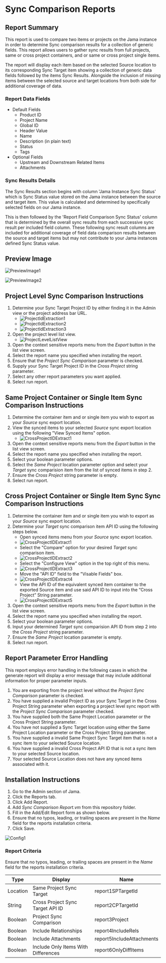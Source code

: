 # Sync Comparison Reports 

## Report Summary

This report is used to compare two items or projects on the Jama instance in order to determine Sync comparison results for a collection of generic fields. This report allows users to gather sync results from full projects, same or cross project containers, and or same or cross project single items. 

The report will display each item based on the selected Source location to its corresponding Sync Target item showing a collection of generic data fields followed by the items Sync Results. Alongside the inclusion of missing items between the selected source and target locations from both side for additional coverage of data.  

### Report Data Fields

* Default Fields
    * Product ID
    * Project Name
    * Global ID
    * Header Value
    * Name
    * Description (in plain text)
    * Status
    * Tags
* Optional Fields
    * Upstream and Downstream Related Items
    * Attachments

### Sync Results Details

The Sync Results section begins with column 'Jama Instance Sync Status' which is Sync Status value stored on the Jama instance between the source and target item. This value is calculated and determined by specifically selected fields on our Jama instance. 

This is then followed by the 'Report Field Comparison Sync Status' column that is determined by the overall sync results from each successive sync result per included field column. These following sync result columns are included for additional coverage of field data comparison results between the source and target items but may not contribute to your Jama instances defined Sync Status value.  


## Preview Image

![PreviewImage1](https://github.com/jamasoftware-ps/Community-Reports/blob/master/Sync%20Reports/Sync%20Comparison%20Report/preview1.png)

![PreviewImage2](https://github.com/jamasoftware-ps/Community-Reports/blob/master/Sync%20Reports/Sync%20Comparison%20Report/preview2.png)


## Project Level Sync Comparison Instructions

1. Determine your Sync Target Project ID by either finding it in the Admin view or the project address bar URL.
    * ![ProjectIdExtraction1](https://github.com/jamasoftware-ps/Community-Reports/blob/master/Sync%20Reports/Sync%20Comparison%20Report/ProjectIDExtraction1of3.png)
    * ![ProjectIdExtraction2](https://github.com/jamasoftware-ps/Community-Reports/blob/master/Sync%20Reports/Sync%20Comparison%20Report/ProjectIDExtraction2of3.png)
    * ![ProjectIdExtraction3](https://github.com/jamasoftware-ps/Community-Reports/blob/master/Sync%20Reports/Sync%20Comparison%20Report/ProjectIDExtraction3of3.png)
2. Open the project level list view.
    * ![ProjectLevelListView](https://github.com/jamasoftware-ps/Community-Reports/blob/master/Sync%20Reports/Sync%20Comparison%20Report/ProjectLevelListView.png)
3. Open the context sensitive reports menu from the *Export* button in the list view screen.
4. Select the report name you specified when installing the report.
5. Ensure that the *Project Sync Comparison* parameter is checked. 
6. Supply your Sync Target Project ID in the *Cross Project* string parameter.
7. Select any other report parameters you want applied.
8. Select run report.


## Same Project Container or Single Item Sync Comparison Instructions

1. Determine the container item and or single item you wish to export as your *Source* sync export location.
2. View the synced items to your selected *Source* sync export location using the following "View Synced Items" option.
    * ![CrossProjectIDExtract1](https://github.com/jamasoftware-ps/Community-Reports/blob/master/Sync%20Reports/Sync%20Comparison%20Report/CrossProjectIDExtract1.png)
3. Open the context sensitive reports menu from the *Export* button in the list view screen.
4. Select the report name you specified when installing the report.
5. Select your boolean parameter options.
6. Select the *Same Project* location parameter option and select your *Target* sync comparision item from the list of synced items in step 2. 
7. Ensure the *Cross Project* string parameter is empty.
8. Select run report.


## Cross Project Container or Single Item Sync Sync Comparison  Instructions

1. Determine the container item and or single item you wish to export as your *Source* sync export location.
2. Determine your *Target* sync comparison item API ID using the following steps below.
    * Open synced items menu from your *Source* sync export location.
    * ![CrossProjectIDExtract1](https://github.com/jamasoftware-ps/Community-Reports/blob/master/Sync%20Reports/Sync%20Comparison%20Report/CrossProjectIDExtract1.png)
    * Select the "Compare" option for your desired *Target* sync comparison item.
    * ![CrossProjectIDExtract2](https://github.com/jamasoftware-ps/Community-Reports/blob/master/Sync%20Reports/Sync%20Comparison%20Report/CrossProjectIDExtract2.png)
    * Select the "Configure View" option in the top right of this menu.
    * ![CrossProjectIDExtract3](https://github.com/jamasoftware-ps/Community-Reports/blob/master/Sync%20Reports/Sync%20Comparison%20Report/CrossProjectIDExtract3.png)
    * Move the "API ID" field to the "Visable Fields" box.
    * ![CrossProjectIDExtract4](https://github.com/jamasoftware-ps/Community-Reports/blob/master/Sync%20Reports/Sync%20Comparison%20Report/CrossProjectIDExtract4.png)
    * View the API ID of the equivalent synced item container to the exported Source item and use said API ID to input into the “Cross Project” String parameter. 
    * ![CrossProjectIDExtract5](https://github.com/jamasoftware-ps/Community-Reports/blob/master/Sync%20Reports/Sync%20Comparison%20Report/CrossProjectIDExtract5.png)
3. Open the context sensitive reports menu from the *Export* button in the list view screen.
4. Select the report name you specified when installing the report.
5. Select your boolean parameter options.
6. Input your determined *Target* sync comparision API ID from step 2 into the *Cross Project* string parameter.
7. Ensure the *Same Project* location parameter is empty.
8. Select run report.


## Report Parameter Error Handling
This report employs error handling in the following cases in which the generate report will display a error message that may include additional information for proper parameter inputs.

1. You are exporting from the project level without the *Project Sync Comparison* parameter is checked.
2. You have supplied a invalid Project ID as your Sync Target in the Cross Project String parameter when exporting a project level sync report with the *Project Sync Comparison* parameter checked.
3. You have supplied both the Same Project Location parameter or the Cross Project String parameter.
4. You have not supplied a Sync Target location using either the Same Project Location parameter or the Cross Project String parameter.
5. You have supplied a invalid Same Project Sync Target item that is not a sync item to your selected Source location.
6. You have supplied a invalid Cross Project API ID that is not a sync item to your selected Source location.
7. Your selected Source Location does not have any synced items associated with it.


## Installation Instructions
1. Go to the Admin section of Jama.
2. Click the Reports tab.
3. Click Add Report.
4. Add *Sync Comparison Report.vm* from this repository folder.
5. Fill in the Add/Edit Report form as shown below.
6. Ensure that no typos, leading, or trailing spaces are present in the *Name* field for the reports installation criteria.
7. Click Save.

![Config1](https://github.com/jamasoftware-ps/Community-Reports/blob/master/Sync%20Reports/Sync%20Comparison%20Report/config1.png)


### Report Criteria
Ensure that no typos, leading, or trailing spaces are present in the *Name* field for the reports installation criteria.

| Type          | Display                               | Name                       |
| ------------- | ------------------------------------- | -------------------------- |
| Location      | Same Project Sync Target              | report1SPTargetId          |
| String        | Cross Project Sync Target API ID      | report2CPTargetId          |
| Boolean       | Project Sync Comparison               | report3Project             |
| Boolean       | Include Relationships                 | report4IncludeRels         |
| Boolean       | Include Attachments                   | report5IncludeAttachments  |
| Boolean       | Include Only Items With Differences   | report6OnlyDiffItems       |

